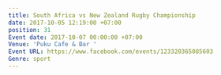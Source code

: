 ```yaml
---
title: South Africa vs New Zealand Rugby Championship
date: 2017-10-05 12:19:00 +07:00
position: 31
Event date: 2017-10-07 00:00:00 +07:00
Venue: 'Puku Cafe & Bar '
Event URL: https://www.facebook.com/events/123320365085603
Genre: sport
---
```


